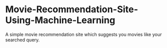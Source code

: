 # Movie-Recommendation-Site-Using-Machine-Learning
A simple movie recommendation site which suggests you movies like your searched query.
